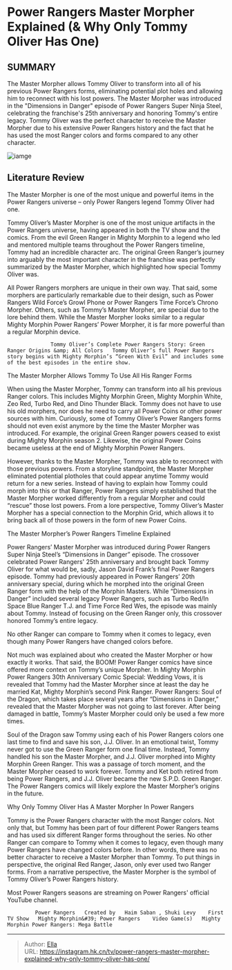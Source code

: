 # Power Rangers Master Morpher Explained (&amp; Why Only Tommy Oliver Has One)


## SUMMARY 



  The Master Morpher allows Tommy Oliver to transform into all of his previous Power Rangers forms, eliminating potential plot holes and allowing him to reconnect with his lost powers.   The Master Morpher was introduced in the &#34;Dimensions in Danger&#34; episode of Power Rangers Super Ninja Steel, celebrating the franchise&#39;s 25th anniversary and honoring Tommy&#39;s entire legacy.   Tommy Oliver was the perfect character to receive the Master Morpher due to his extensive Power Rangers history and the fact that he has used the most Ranger colors and forms compared to any other character.  

![iamge](https://static1.srcdn.com/wordpress/wp-content/uploads/2024/01/power-rangers-tommy-oliver-master-morpher.jpg)

## Literature Review
The Master Morpher is one of the most unique and powerful items in the Power Rangers universe – only Power Rangers legend Tommy Oliver had one.




Tommy Oliver’s Master Morpher is one of the most unique artifacts in the Power Rangers universe, having appeared in both the TV show and the comics. From the evil Green Ranger in Mighty Morphin to a legend who led and mentored multiple teams throughout the Power Rangers timeline, Tommy had an incredible character arc. The original Green Ranger’s journey into arguably the most important character in the franchise was perfectly summarized by the Master Morpher, which highlighted how special Tommy Oliver was.




All Power Rangers morphers are unique in their own way. That said, some morphers are particularly remarkable due to their design, such as Power Rangers Wild Force’s Growl Phone or Power Rangers Time Force’s Chrono Morpher. Others, such as Tommy’s Master Morpher, are special due to the lore behind them. While the Master Morpher looks similar to a regular Mighty Morphin Power Rangers’ Power Morpher, it is far more powerful than a regular Morphin device.

                  Tommy Oliver’s Complete Power Rangers Story: Green Ranger Origins &amp; All Colors   Tommy Oliver’s full Power Rangers story begins with Mighty Morphin’s “Green With Evil” and includes some of the best episodes in the entire show.    


 The Master Morpher Allows Tommy To Use All His Ranger Forms 
         

When using the Master Morpher, Tommy can transform into all his previous Ranger colors. This includes Mighty Morphin Green, Mighty Morphin White, Zeo Red, Turbo Red, and Dino Thunder Black. Tommy does not have to use his old morphers, nor does he need to carry all Power Coins or other power sources with him. Curiously, some of Tommy Oliver’s Power Rangers forms should not even exist anymore by the time the Master Morpher was introduced. For example, the original Green Ranger powers ceased to exist during Mighty Morphin season 2. Likewise, the original Power Coins became useless at the end of Mighty Morphin Power Rangers.





 

However, thanks to the Master Morpher, Tommy was able to reconnect with those previous powers. From a storyline standpoint, the Master Morpher eliminated potential plotholes that could appear anytime Tommy would return for a new series. Instead of having to explain how Tommy could morph into this or that Ranger, Power Rangers simply established that the Master Morpher worked differently from a regular Morpher and could “rescue” those lost powers. From a lore perspective, Tommy Oliver’s Master Morpher has a special connection to the Morphin Grid, which allows it to bring back all of those powers in the form of new Power Coins.



 The Master Morpher’s Power Rangers Timeline Explained 
          




Power Rangers’ Master Morpher was introduced during Power Rangers Super Ninja Steel’s “Dimensions in Danger” episode. The crossover celebrated Power Rangers&#39; 25th anniversary and brought back Tommy Oliver for what would be, sadly, Jason David Frank’s final Power Rangers episode. Tommy had previously appeared in Power Rangers’ 20th anniversary special, during which he morphed into the original Green Ranger form with the help of the Morphin Masters. While “Dimensions in Danger” included several legacy Power Rangers, such as Turbo Red/In Space Blue Ranger T.J. and Time Force Red Wes, the episode was mainly about Tommy. Instead of focusing on the Green Ranger only, this crossover honored Tommy’s entire legacy.



No other Ranger can compare to Tommy when it comes to legacy, even though many Power Rangers have changed colors before.







Not much was explained about who created the Master Morpher or how exactly it works. That said, the BOOM! Power Ranger comics have since offered more context on Tommy’s unique Morpher. In Mighty Morphin Power Rangers 30th Anniversary Comic Special: Wedding Vows, it is revealed that Tommy had the Master Morpher since at least the day he married Kat, Mighty Morphin’s second Pink Ranger. Power Rangers: Soul of the Dragon, which takes place several years after “Dimensions in Danger,” revealed that the Master Morpher was not going to last forever. After being damaged in battle, Tommy’s Master Morpher could only be used a few more times.

Soul of the Dragon saw Tommy using each of his Power Rangers colors one last time to find and save his son, J.J. Oliver. In an emotional twist, Tommy never got to use the Green Ranger form one final time. Instead, Tommy handled his son the Master Morpher, and J.J. Oliver morphed into Mighty Morphin Green Ranger. This was a passage of torch moment, and the Master Morpher ceased to work forever. Tommy and Ket both retired from being Power Rangers, and J.J. Oliver became the new S.P.D. Green Ranger. The Power Rangers comics will likely explore the Master Morpher’s origins in the future.






 Why Only Tommy Oliver Has A Master Morpher In Power Rangers 
          

Tommy is the Power Rangers character with the most Ranger colors. Not only that, but Tommy has been part of four different Power Rangers teams and has used six different Ranger forms throughout the series. No other Ranger can compare to Tommy when it comes to legacy, even though many Power Rangers have changed colors before. In other words, there was no better character to receive a Master Morpher than Tommy. To put things in perspective, the original Red Ranger, Jason, only ever used two Ranger forms. From a narrative perspective, the Master Morpher is the symbol of Tommy Oliver’s Power Rangers history.



Most Power Rangers seasons are streaming on Power Rangers&#39; official YouTube channel.







             Power Rangers   Created by   Haim Saban , Shuki Levy    First TV Show   Mighty Morphin&#39; Power Rangers    Video Game(s)   Mighty Morphin Power Rangers: Mega Battle       


---

> Author: [Ella](https://instagram.hk.cn/)  
> URL: https://instagram.hk.cn/tv/power-rangers-master-morpher-explained-why-only-tommy-oliver-has-one/  

